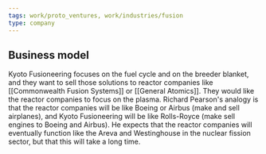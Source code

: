 ```yaml
---
tags: work/proto_ventures, work/industries/fusion
type: company
---
```

## Business model
Kyoto Fusioneering focuses on the fuel cycle and on the breeder blanket, and they want to sell those solutions to reactor companies like [[Commonwealth Fusion Systems]] or [[General Atomics]]. They would like the reactor companies to focus on the plasma. Richard Pearson's analogy is that the reactor companies will be like Boeing or Airbus (make and sell airplanes), and Kyoto Fusioneering will be like Rolls-Royce (make sell engines to Boeing and Airbus). He expects that the reactor companies will eventually function like the Areva and Westinghouse in the nuclear fission sector, but that this will take a long time.